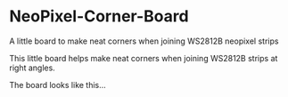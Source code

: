 # NeoPixel-Corner-Board
A little board to make neat corners when joining WS2812B neopixel strips

This little board helps make neat corners when joining WS2812B strips at right angles. 

The board looks like this...

